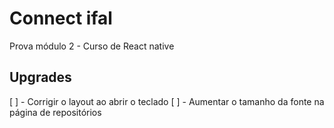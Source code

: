 # Connect ifal

Prova módulo 2 - Curso de React native

## Upgrades
[ ] - Corrigir o layout ao abrir o teclado
[ ] - Aumentar o tamanho da fonte na página de repositórios
